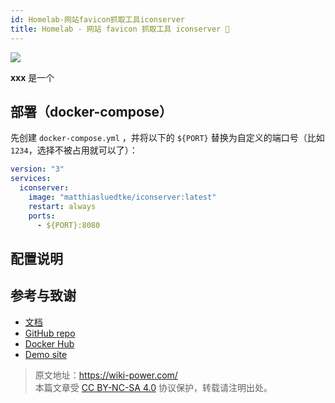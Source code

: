 ```yaml
---
id: Homelab-网站favicon抓取工具iconserver
title: Homelab - 网站 favicon 抓取工具 iconserver 🚧
---
```


![](https://wiki-media-1253965369.cos.ap-guangzhou.myqcloud.com/img/20230304195157.png)

**xxx** 是一个

## 部署（docker-compose）

先创建 `docker-compose.yml` ，并将以下的 `${PORT}` 替换为自定义的端口号（比如 `1234`，选择不被占用就可以了）：

```yml title="docker-compose.yml"
version: "3"
services:
  iconserver:
    image: "matthiasluedtke/iconserver:latest"
    restart: always
    ports:
      - ${PORT}:8080
```

## 配置说明

## 参考与致谢

- [文档](https://github.com/mat/besticon#docker)
- [GitHub repo](https://github.com/mat/besticon)
- [Docker Hub](https://hub.docker.com/r/matthiasluedtke/iconserver)
- [Demo site](https://besticon-demo.herokuapp.com/)

> 原文地址：<https://wiki-power.com/>  
> 本篇文章受 [CC BY-NC-SA 4.0](https://creativecommons.org/licenses/by/4.0/deed.zh) 协议保护，转载请注明出处。
